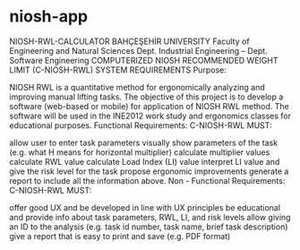 # niosh-app
NIOSH-RWL-CALCULATOR
BAHÇEŞEHİR UNIVERSITY Faculty of Engineering and Natural Sciences Dept. Industrial Engineering – Dept. Software Engineering
COMPUTERIZED NIOSH RECOMMENDED WEIGHT LIMIT (C-NIOSH-RWL) SYSTEM REQUIREMENTS Purpose:

NIOSH RWL is a quantitative method for ergonomically analyzing and improving manual lifting tasks. The objective of this project is to develop a software (web-based or mobile) for application of NIOSH RWL method. The software will be used in the INE2012 work study and ergonomics classes for educational purposes.
Functional Requirements: C-NIOSH-RWL MUST:

allow user to enter task parameters
visually show parameters of the task (e.g. what H means for horizontal multiplier)
calculate multiplier values
calculate RWL value
calculate Load Index (LI) value
interpret LI value and give the risk level for the task
propose ergonomic improvements
generate a report to include all the information above.
Non - Functional Requirements: C-NIOSH-RWL MUST:

offer good UX and be developed in line with UX principles
be educational and provide info about task parameters, RWL, LI, and risk levels
allow giving an ID to the analysis (e.g. task id number, task name, brief task description)
give a report that is easy to print and save (e.g. PDF format)
